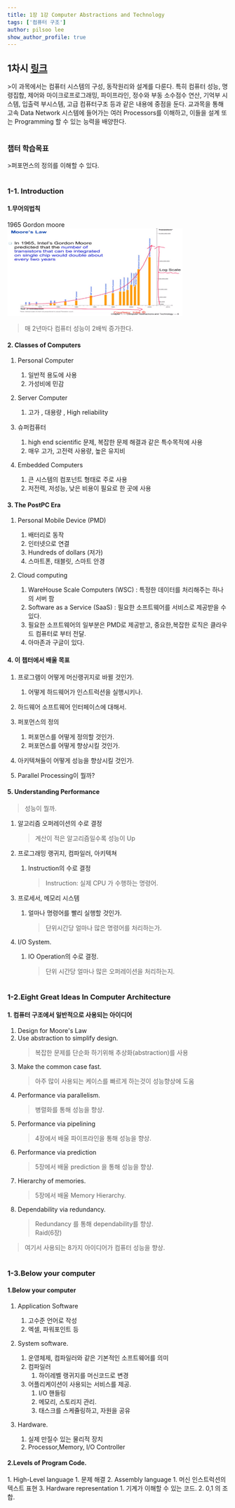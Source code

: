 ```yaml
---
title: 1장 1강 Computer Abstractions and Technology
tags: ['컴퓨터 구조']
author: pilsoo lee
show_author_profile: true
---
```


<h2>1차시 <a href="http://www.kocw.net/home/search/kemView.do?kemId=1125218">링크</a></h2>
>이 과목에서는 컴퓨터 시스템의 구성, 동작원리와 설계를 다룬다. 특히 컴퓨터 성능, 명령집합, 제어와 마이크로프로그래밍, 파이프라인, 정수와 부동 소수점수 연산, 기억부 시스템, 입출력 부시스템, 고급 컴퓨터구조 등과 같은 내용에 중점을 둔다. 교과목을 통해 고속 Data Network 시스템에 들어가는 여러 Processors를 이해하고, 이들을 설계 또는 Programming 할 수 있는 능력을 배양한다.

#

<h3>챕터 학습목표</h3>
>퍼포먼스의 정의를 이해할 수 있다.

#

<h3>1-1. Introduction</h3>
<h4>1.무어의법칙</h4>
1965 Gordon moore 
<div>
    <img src="Moor's Law.png" width="400" height="200" />
</div>

> 매 2년마다 컴퓨터 성능이 2배씩 증가한다.

<h4>2. Classes of Computers</h4>

1. Personal Computer
    
    1. 일반적 용도에 사용
    2. 가성비에 민감
    
2. Server Computer
    
    1. 고가 , 대용량 , High reliability
    
3. 슈퍼컴퓨터
    
    1. high end scientific 문제, 복잡한 문제 해결과 같은 특수목적에 사용
    2. 매우 고가, 고전력 사용량, 높은 유지비
    
4. Embedded Computers
    
    1. 큰 시스템의 컴포넌트 형태로 주로 사용
    2. 저전력, 저성능, 낮은 비용이 필요로 한 곳에 사용  

<h4>3. The PostPC Era</h4>

1. Personal Mobile Device (PMD)
    
    1. 배터리로 동작
    2. 인터넷으로 연결
    3. Hundreds of dollars (저가)
    4. 스마트폰, 태블릿, 스마트 안경
2. Cloud computing
    
    1. WareHouse Scale Computers (WSC) : 특정한 데이터를 처리해주는 하나의 서버 팜
    2. Software as a Service (SaaS) : 필요한 소프트웨어를 서비스로 제공받을 수 있다.
    3. 필요한 소프트웨어의 일부분은 PMD로 제공받고, 중요한,복잡한 로직은 클라우드 컴퓨터로 부터 전달.
    4. 아마존과 구글이 있다.

<h4>4. 이 챕터에서 배울 목표</h4>

1. 프로그램이 어떻게 머신랭귀지로 바뀔 것인가.
    
    1. 어떻게 하드웨어가 인스트럭션을 실행시키나.
2. 하드웨어 소프트웨어 인터페이스에 대해서.
3. 퍼포먼스의 정의
    
    1. 퍼포먼스를 어떻게 정의할 것인가.
    2. 퍼포먼스를 어떻게 향상시킬 것인가.
4. 아키텍쳐들이 어떻게 성능을 향상시킬 것인가.
5. Parallel Processing이 뭘까?

<h4>5. Understanding Performance</h4>

> 성능이 뭘까.

1. 알고리즘
    오퍼레이션의 수로 결정
    > 계산이 적은 알고리즘일수록 성능이 Up
2. 프로그래밍 랭귀지, 컴파일러, 아키텍쳐
    
    1. Instruction의 수로 결정
        > Instruction: 실제 CPU 가 수행하는 명령어.
3. 프로세서, 메모리 시스템
    
    1. 얼마나 명령어를 빨리 실행할 것인가.
        > 단위시간당 얼마나 많은 명령어를 처리하는가.
4. I/O System.
    
    1. IO Operation의 수로 결정.
        > 단위 시간당 얼마나 많은 오퍼레이션을 처리하는지.
#

<h3>1-2.Eight Great Ideas In Computer Architecture</h3>
<h4>1. 컴퓨터 구조에서 일반적으로 사용되는 아이디어</h4>

1. Design for Moore's Law
2. Use abstraction to simplify design.
    >복잡한 문제를 단순화 하기위해 추상화(abstraction)를 사용
3. Make the common case fast.
    > 아주 많이 사용되는 케이스를 빠르게 하는것이 성능향상에 도움
4. Performance via parallelism.
    > 병렬화를 통해 성능을 향상.
5. Performance via pipelining
    > 4장에서 배울 파이프라인을 통해 성능을 향상.
6. Performance via prediction
    > 5장에서 배울 prediction 을 통해 성능을 향상.
7. Hierarchy of memories.
    > 5장에서 배울 Memory Hierarchy.
8. Dependability via redundancy.
    > Redundancy 를 통해 dependability를 향상.  
    Raid(6장)
    
> 여기서 사용되는 8가지 아이디어가 컴퓨터 성능을 향상.

#

<h3>1-3.Below your computer</h3>
<h4>1.Below your computer</h4>

1. Application Software
    
    1. 고수준 언어로 작성
    2. 엑셀, 파워포인트 등
2. System software.
    
    1. 운영체제, 컴파일러와 같은 기본적인 소프트웨어를 의미
    2. 컴파일러
        1. 하이레벨 랭귀지를 머신코드로 변경
    3. 어플리케이션이 사용되는 서비스를 제공.
        1. I/O 핸들링
        2. 메모리, 스토리지 관리.
        3. 태스크를 스케쥴링하고, 자원을 공유
3. Hardware.
    
    1. 실제 만질수 있는 물리적 장치
    2. Processor,Memory, I/O Controller
    
<h4>2.Levels of Program Code.</h4>
1. High-Level language
    1. 문제 해결
2. Assembly language
    1. 머신 인스트럭션의 텍스트 표현
3. Hardware representation
    1. 기계가 이해할 수 있는 코드.
    2. 0,1 의 조합.
